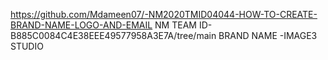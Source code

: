 https://github.com/Mdameen07/-NM2020TMID04044-HOW-TO-CREATE-BRAND-NAME-LOGO-AND-EMAIL   NM TEAM ID-B885C0084C4E38EEE49577958A3E7A/tree/main
 BRAND NAME -IMAGE3 STUDIO
